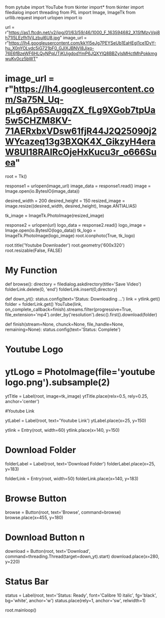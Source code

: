 from pytube import YouTube
from tkinter import*
from tkinter import filedialog
import threading
from PIL import Image, ImageTk
from urllib.request import urlopen
import io

url = r"https://as1.ftcdn.net/v2/jpg/01/63/59/46/1000_F_163594682_X1SfMzyVpj8h71I5LEzfh1VjLzbul6U8.jpg"
image_url = r"https://lh4.googleusercontent.com/kkYl5eJg7PEYSeUb1EaHEgI1ce1DyY-hu_X0nYOLvdc5iG721bF0_GJIXJBNVI8Jjxo-76E6fBzeWF6HLQyNPqUTjKUigdodYmP6JQXYlQ8BBZyIsMHctMhPokkmgwuKv0cz5bWT"
# image_url = r"https://lh4.googleusercontent.com/Sa75N_Uq-pLg6Ap6SAugqZX_fLg9XGob7tpUa5w5CHZM8KV-71AERxbxVDsw61fjR44J2Q25090j2WYcazeq13g3BXQK4X_GikzyH4eraW8UI18RAIRcOjeHxKucu3r_o666Suea"

root = Tk()

response1 = urlopen(image_url)
image_data = response1.read()
image = Image.open(io.BytesIO(image_data))


desired_width = 200
desired_height = 150
resized_image = image.resize((desired_width, desired_height), Image.ANTIALIAS)

tk_image = ImageTk.PhotoImage(resized_image)


response2 = urlopen(url)
logo_data = response2.read()
logo_image = Image.open(io.BytesIO(logo_data))
tk_logo = ImageTk.PhotoImage(logo_image)
root.iconphoto(True, tk_logo)

root.title('Youtube Downloader')
root.geometry('600x320')
root.resizable(False, FALSE)

# My Function


def browse():
    directory = filedialog.askdirectory(title='Save Video')
    folderLink.delete(0, 'end')
    folderLink.insert(0,directory)


def down_yt():
    status.config(text='Status: Downloading ...')
    link = ytlink.get()
    folder = folderLink.get()
    YouTube(link, on_complete_callback=finish).streams.filter(progressive=True, file_extension='mp4').order_by('resolution').desc().first().download(folder)


def finish(stream=None, chunck=None, file_handle=None, remaining=None):
    status.config(text='Status: Complete')


# Youtube Logo

# ytLogo = PhotoImage(file='youtube logo.png').subsample(2)
ytTitle = Label(root, image=tk_image)
ytTitle.place(relx=0.5, rely=0.25, anchor='center')


#Youtube Link

ytLabel = Label(root, text='Youtube Link')
ytLabel.place(x=25, y=150)

ytlink = Entry(root, width=60)
ytlink.place(x=140, y=150)

# Download Folder

folderLabel = Label(root, text='Download Folder')
folderLabel.place(x=25, y=183)

folderLink = Entry(root, width=50)
folderLink.place(x=140, y=183)


# Browse Button

browse = Button(root, text='Browse', command=browse)
browse.place(x=455, y=180)

# Download Button n

download = Button(root, text='Download', command=threading.Thread(target=down_yt).start)
download.place(x=280, y=220)


# Status Bar

status = Label(root, text='Status: Ready', font='Calibre 10 italic', fg='black', bg='white', anchor='w')
status.place(rely=1, anchor='sw', relwidth=1)


root.mainloop()
